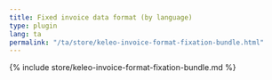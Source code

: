 ```yaml
---
title: Fixed invoice data format (by language)
type: plugin
lang: ta
permalink: "/ta/store/keleo-invoice-format-fixation-bundle.html"
---
```


{% include store/keleo-invoice-format-fixation-bundle.md %}
